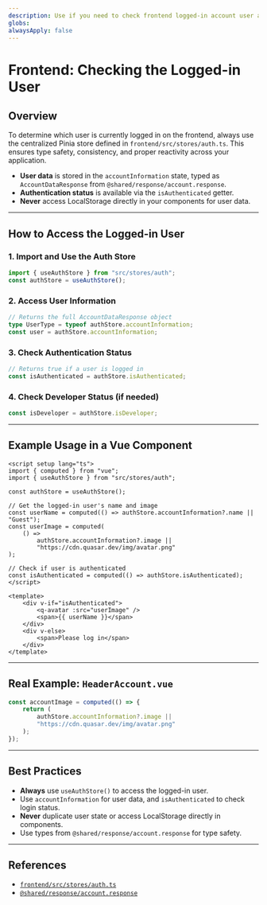 ```yaml
---
description: Use if you need to check frontend logged-in account user access token or information
globs: 
alwaysApply: false
---
```

# Frontend: Checking the Logged-in User

## Overview

To determine which user is currently logged in on the frontend, always use the centralized Pinia store defined in `frontend/src/stores/auth.ts`. This ensures type safety, consistency, and proper reactivity across your application.

-   **User data** is stored in the `accountInformation` state, typed as `AccountDataResponse` from `@shared/response/account.response`.
-   **Authentication status** is available via the `isAuthenticated` getter.
-   **Never** access LocalStorage directly in your components for user data.

---

## How to Access the Logged-in User

### 1. Import and Use the Auth Store

```typescript
import { useAuthStore } from "src/stores/auth";
const authStore = useAuthStore();
```

### 2. Access User Information

```typescript
// Returns the full AccountDataResponse object
type UserType = typeof authStore.accountInformation;
const user = authStore.accountInformation;
```

### 3. Check Authentication Status

```typescript
// Returns true if a user is logged in
const isAuthenticated = authStore.isAuthenticated;
```

### 4. Check Developer Status (if needed)

```typescript
const isDeveloper = authStore.isDeveloper;
```

---

## Example Usage in a Vue Component

```vue
<script setup lang="ts">
import { computed } from "vue";
import { useAuthStore } from "src/stores/auth";

const authStore = useAuthStore();

// Get the logged-in user's name and image
const userName = computed(() => authStore.accountInformation?.name || "Guest");
const userImage = computed(
    () =>
        authStore.accountInformation?.image ||
        "https://cdn.quasar.dev/img/avatar.png"
);

// Check if user is authenticated
const isAuthenticated = computed(() => authStore.isAuthenticated);
</script>

<template>
    <div v-if="isAuthenticated">
        <q-avatar :src="userImage" />
        <span>{{ userName }}</span>
    </div>
    <div v-else>
        <span>Please log in</span>
    </div>
</template>
```

---

## Real Example: `HeaderAccount.vue`

```typescript
const accountImage = computed(() => {
    return (
        authStore.accountInformation?.image ||
        "https://cdn.quasar.dev/img/avatar.png"
    );
});
```

---

## Best Practices

-   **Always** use `useAuthStore()` to access the logged-in user.
-   Use `accountInformation` for user data, and `isAuthenticated` to check login status.
-   **Never** duplicate user state or access LocalStorage directly in components.
-   Use types from `@shared/response/account.response` for type safety.

---

## References

-   [`frontend/src/stores/auth.ts`](../../frontend/src/stores/auth.ts)
-   [`@shared/response/account.response`](../../backend/shared/response/account.response.ts)
